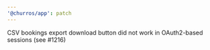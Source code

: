 ```yaml
---
'@churros/app': patch
---
```


CSV bookings export download button did not work in OAuth2-based sessions (see #1216)

